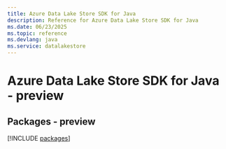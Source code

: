 ```yaml
---
title: Azure Data Lake Store SDK for Java
description: Reference for Azure Data Lake Store SDK for Java
ms.date: 06/23/2025
ms.topic: reference
ms.devlang: java
ms.service: datalakestore
---
```

# Azure Data Lake Store SDK for Java - preview
## Packages - preview
[!INCLUDE [packages](data-lake-store-index.md)]